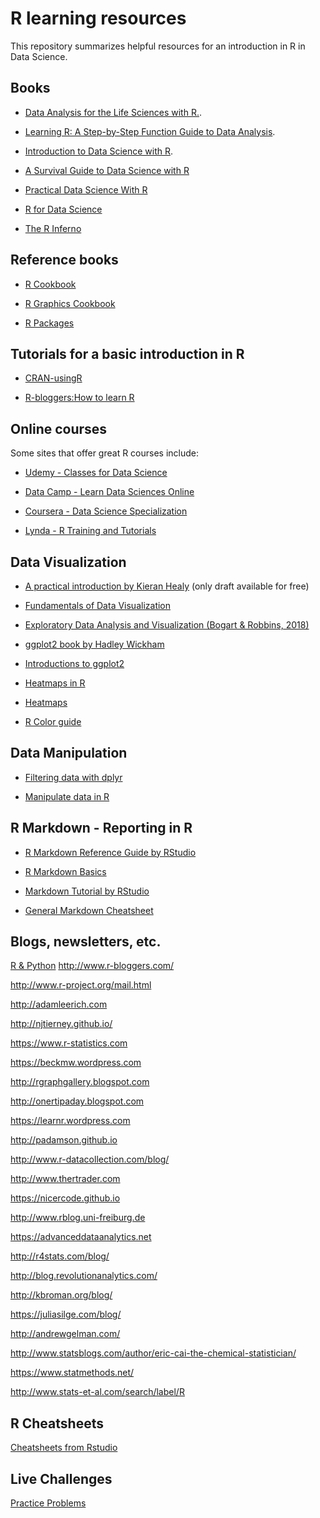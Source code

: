 R learning resources
==========
This repository summarizes helpful resources for an introduction in R in Data Science.

Books
----

- [Data Analysis for the Life Sciences with R.](https://leanpub.com/dataanalysisforthelifesciences).

- [Learning R: A Step-by-Step Function Guide to Data Analysis](https://www.amazon.com/Learning-R-Richard-Cotton/dp/1449357105/ref=dp_rm_title_1).

- [Introduction to Data Science with R](http://shop.oreilly.com/product/0636920034834.do).

- [A Survival Guide to Data Science with R](https://togaware.com/onepager/)

- [Practical Data Science With R](https://www.manning.com/books/practical-data-science-with-r)

- [R for Data Science](https://r4ds.had.co.nz/)

- [The R Inferno](http://www.burns-stat.com/pages/Tutor/R_inferno.pdf)

Reference books
----

- [R Cookbook](https://www.amazon.com/Cookbook-OReilly-Cookbooks-Paul-Teetor/dp/0596809158/ref=dp_rm_title_0)

- [R Graphics Cookbook](https://www.amazon.com/R-Graphics-Cookbook-Winston-Chang/dp/1449316956/ref=dp_rm_title_0)

- [R Packages](https://www.amazon.com/R-Packages-Hadley-Wickham/dp/1491910593/ref=dp_rm_title_3)

Tutorials for a basic introduction in R
----
- [CRAN-usingR](http://cran.r-project.org/doc/contrib/usingR.pdf)

- [R-bloggers:How to learn R](https://www.r-bloggers.com/how-to-learn-r-2/)

Online courses
----
Some sites that offer great R courses include:
- [Udemy - Classes for Data Science](https://www.udemy.com/collection/datascience/all-courses/)

- [Data Camp - Learn Data Sciences Online](https://www.datacamp.com/?tap_a=5644-dce66f&tap_s=10907-287229)

- [Coursera - Data Science Specialization](https://www.coursera.org/specializations/jhu-data-science)

- [Lynda - R Training and Tutorials](https://www.lynda.com/R-training-tutorials/1570-0.html)

Data Visualization
----
- [A practical introduction by Kieran Healy](http://socviz.co) (only draft available for free)

- [Fundamentals of Data Visualization](https://serialmentor.com/dataviz/index.html)

- [Exploratory Data Analysis and Visualization (Bogart & Robbins, 2018)](https://edav.info/index.html)

- [ggplot2 book by Hadley Wickham](https://github.com/hadley/ggplot2-book)

- [Introductions to ggplot2](http://www.r-bloggers.com/basic-introduction-to-ggplot2/)

- [Heatmaps in R](http://datascienceplus.com/building-heatmaps-in-r/)

- [Heatmaps](https://jcoliver.github.io/learn-r/006-heatmaps.html)

- [R Color guide](http://www.stat.columbia.edu/~tzheng/files/Rcolor.pdf)

Data Manipulation
----
- [Filtering data with dplyr](http://datascienceplus.com/data-manipulation-with-dplyr/)

- [Manipulate data in R](https://www.datacamp.com/courses/dplyr-data-manipulation-r-tutorial/?tap_a=5644-dce66f&tap_s=10907-287229)

R Markdown - Reporting in R
----
- [R Markdown Reference Guide by RStudio](https://www.rstudio.com/wp-content/uploads/2015/03/rmarkdown-reference.pdf)

- [R Markdown Basics](https://rmarkdown.rstudio.com/authoring_basics.html)

- [Markdown Tutorial by RStudio](https://rmarkdown.rstudio.com/lesson-1.html)

- [General Markdown Cheatsheet](https://github.com/adam-p/markdown-here/wiki/Markdown-Cheatsheet)

Blogs, newsletters, etc.
----
[R & Python](https://github.com/MangoTheCat/python-for-r-users-workshop)
http://www.r-bloggers.com/

http://www.r-project.org/mail.html

http://adamleerich.com

http://njtierney.github.io/

https://www.r-statistics.com

https://beckmw.wordpress.com

http://rgraphgallery.blogspot.com

http://onertipaday.blogspot.com

https://learnr.wordpress.com

http://padamson.github.io

http://www.r-datacollection.com/blog/

http://www.thertrader.com

https://nicercode.github.io

http://www.rblog.uni-freiburg.de

https://advanceddataanalytics.net

http://r4stats.com/blog/

http://blog.revolutionanalytics.com/

http://kbroman.org/blog/

https://juliasilge.com/blog/

http://andrewgelman.com/

http://www.statsblogs.com/author/eric-cai-the-chemical-statistician/

https://www.statmethods.net/

http://www.stats-et-al.com/search/label/R


R Cheatsheets
----
[Cheatsheets from Rstudio](https://www.rstudio.com/resources/cheatsheets/)


Live Challenges
----
[Practice Problems](https://datahack.analyticsvidhya.com/contest/all/)
